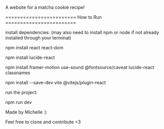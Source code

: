 A website for a matcha cookie recipe!

======================== How to Run ========================

install dependencies: (may also need to install npm or node if not already installed through your terminal)

npm install react react-dom

npm install lucide-react

npm install framer-motion use-sound @fontsource/caveat lucide-react classnames

npm install --save-dev vite @vitejs/plugin-react


run the project:

npm run dev





Made by Michelle :)

Feel free to clone and contribute <3
